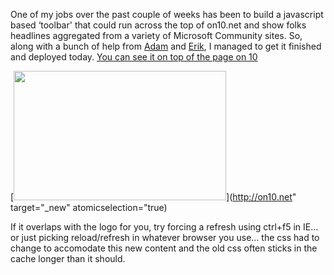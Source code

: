 One of my jobs over the past couple of weeks has been to build a javascript based &#8216;toolbar' that could run across the top of on10.net and show folks headlines aggregated from a variety of Microsoft Community sites. So, along with a bunch of help from [Adam](http://www.adamkinney.com) and [Erik](http://weblogs.asp.net/eporter/), I managed to get it finished and deployed today. [You can see it on top of the page on 10](http://on10.net)

[<img height="207" src="http://www.duncanmackenzie.net/images/WindowsLiveWriter/CheckoutthenewCommunityBaronon10.net_214/CommunityBar%5B4%5D.png" width="340" border="0" />](http://on10.net" target="_new" atomicselection="true)

If it overlaps with the logo for you, try forcing a refresh using ctrl+f5 in IE... or just picking reload/refresh in whatever browser you use... the css had to change to accomodate this new content and the old css often sticks in the cache longer than it should.